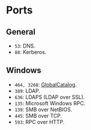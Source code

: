 # Ports

## General
- `53`: DNS.
- `88`: Kerberos.

## Windows
- `464, 3268`: [GlobalCatalog](https://theitbros.com/global-catalog-active-directory/).
- `389`: LDAP.
- `636`: LDAPS (LDAP over SSL).
- `135`: Microsoft Windows RPC.
- `139`: SMB over NetBIOS.
- `445`: SMB over TCP.
- `593`: RPC over HTTP.
